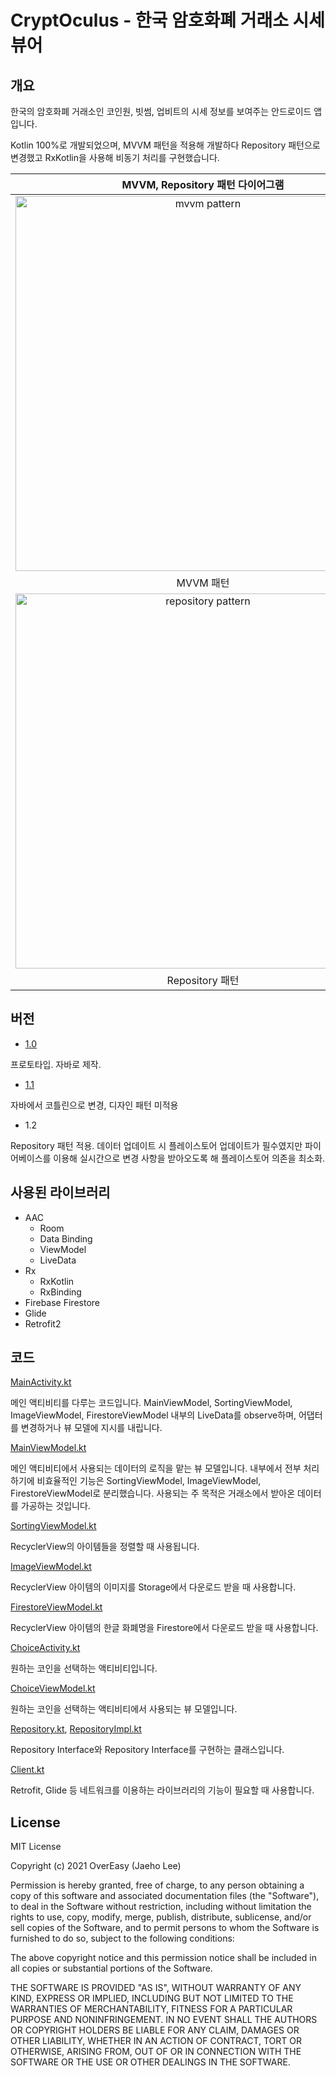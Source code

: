 # CryptOculus - 한국 암호화폐 거래소 시세 뷰어

## 개요

한국의 암호화폐 거래소인 코인원, 빗썸, 업비트의 시세 정보를 보여주는 안드로이드 앱입니다.

Kotlin 100%로 개발되었으며, MVVM 패턴을 적용해 개발하다 Repository 패턴으로 변경했고 RxKotlin을 사용해 비동기 처리를 구현했습니다.

| MVVM, Repository 패턴 다이어그램 |
| :---: |
| <img width="600" alt="mvvm pattern" src="https://user-images.githubusercontent.com/33789695/124359243-0ba07100-dc5f-11eb-847c-d0fe0a3846e5.png"> |
| MVVM 패턴 |
| <img width="600" alt="repository pattern" src="https://user-images.githubusercontent.com/33789695/124359274-32f73e00-dc5f-11eb-98c5-9bf058bcddb1.png"> |
| Repository 패턴 |

## 버전

* [1.0](https://github.com/lht1324/CryptOculus-ver.Java-Legacy/tree/master/app/src/main/java/org/techtown/cryptoculus)

프로토타입. 자바로 제작.

* [1.1](https://github.com/lht1324/CryptOculus-ver.Kotlin-Legacy/tree/master/app/src/main/java/org/techtown/cryptoculus)

자바에서 코틀린으로 변경, 디자인 패턴 미적용

* 1.2

Repository 패턴 적용. 데이터 업데이트 시 플레이스토어 업데이트가 필수였지만 파이어베이스를 이용해 실시간으로 변경 사항을 받아오도록 해 플레이스토어 의존을 최소화.

## 사용된 라이브러리

* AAC
  * Room
  * Data Binding
  * ViewModel
  * LiveData
* Rx
  * RxKotlin
  * RxBinding
* Firebase Firestore
* Glide
* Retrofit2

## 코드

[MainActivity.kt](https://github.com/lht1324/CryptOculus/blob/master/app/src/main/java/org/techtown/cryptoculus/view/MainActivity.kt)

메인 액티비티를 다루는 코드입니다. MainViewModel, SortingViewModel, ImageViewModel, FirestoreViewModel 내부의 LiveData를 observe하며, 어댑터를 변경하거나 뷰 모델에 지시를 내립니다.

[MainViewModel.kt](https://github.com/lht1324/CryptOculus/blob/master/app/src/main/java/org/techtown/cryptoculus/viewmodel/MainViewModel.kt)

메인 액티비티에서 사용되는 데이터의 로직을 맡는 뷰 모델입니다. 내부에서 전부 처리하기에 비효율적인 기능은 SortingViewModel, ImageViewModel, FirestoreViewModel로 분리했습니다. 사용되는 주 목적은 거래소에서 받아온 데이터를 가공하는 것입니다.

[SortingViewModel.kt](https://github.com/lht1324/CryptOculus/blob/master/app/src/main/java/org/techtown/cryptoculus/viewmodel/SortingViewModel.kt)

RecyclerView의 아이템들을 정렬할 때 사용됩니다.

[ImageViewModel.kt](https://github.com/lht1324/CryptOculus/blob/master/app/src/main/java/org/techtown/cryptoculus/viewmodel/ImageViewModel.kt)

RecyclerView 아이템의 이미지를 Storage에서 다운로드 받을 때 사용합니다.

[FirestoreViewModel.kt](https://github.com/lht1324/CryptOculus/blob/master/app/src/main/java/org/techtown/cryptoculus/viewmodel/FirestoreViewModel.kt)

RecyclerView 아이템의 한글 화폐명을 Firestore에서 다운로드 받을 때 사용합니다.

[ChoiceActivity.kt](https://github.com/lht1324/CryptOculus/blob/master/app/src/main/java/org/techtown/cryptoculus/view/ChoiceActivity.kt)

원하는 코인을 선택하는 액티비티입니다.

[ChoiceViewModel.kt](https://github.com/lht1324/CryptOculus/blob/master/app/src/main/java/org/techtown/cryptoculus/viewmodel/ChoiceViewModel.kt)

원하는 코인을 선택하는 액티비티에서 사용되는 뷰 모델입니다.

[Repository.kt](https://github.com/lht1324/CryptOculus/blob/master/app/src/main/java/org/techtown/cryptoculus/repository/Repository.kt), [RepositoryImpl.kt](https://github.com/lht1324/CryptOculus/blob/master/app/src/main/java/org/techtown/cryptoculus/repository/RepositoryImpl.kt)

Repository Interface와 Repository Interface를 구현하는 클래스입니다.

[Client.kt](https://github.com/lht1324/CryptOculus/blob/master/app/src/main/java/org/techtown/cryptoculus/repository/network/Client.kt)

Retrofit, Glide 등 네트워크를 이용하는 라이브러리의 기능이 필요할 때 사용합니다.

## License

MIT License

Copyright (c) 2021 OverEasy (Jaeho Lee)

Permission is hereby granted, free of charge, to any person obtaining a copy of this software and associated documentation files (the "Software"), to deal in the Software without restriction, including without limitation the rights to use, copy, modify, merge, publish, distribute, sublicense, and/or sell copies of the Software, and to permit persons to whom the Software is furnished to do so, subject to the following conditions:

The above copyright notice and this permission notice shall be included in all copies or substantial portions of the Software.

THE SOFTWARE IS PROVIDED "AS IS", WITHOUT WARRANTY OF ANY KIND, EXPRESS OR IMPLIED, INCLUDING BUT NOT LIMITED TO THE WARRANTIES OF MERCHANTABILITY, FITNESS FOR A PARTICULAR PURPOSE AND NONINFRINGEMENT. IN NO EVENT SHALL THE AUTHORS OR COPYRIGHT HOLDERS BE LIABLE FOR ANY CLAIM, DAMAGES OR OTHER LIABILITY, WHETHER IN AN ACTION OF CONTRACT, TORT OR OTHERWISE, ARISING FROM, OUT OF OR IN CONNECTION WITH THE SOFTWARE OR THE USE OR OTHER DEALINGS IN THE SOFTWARE.

